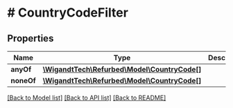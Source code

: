 # # CountryCodeFilter

## Properties

Name | Type | Description | Notes
------------ | ------------- | ------------- | -------------
**anyOf** | [**\WigandtTech\Refurbed\Model\CountryCode[]**](CountryCode.md) |  | [optional]
**noneOf** | [**\WigandtTech\Refurbed\Model\CountryCode[]**](CountryCode.md) |  | [optional]

[[Back to Model list]](../../README.md#models) [[Back to API list]](../../README.md#endpoints) [[Back to README]](../../README.md)
